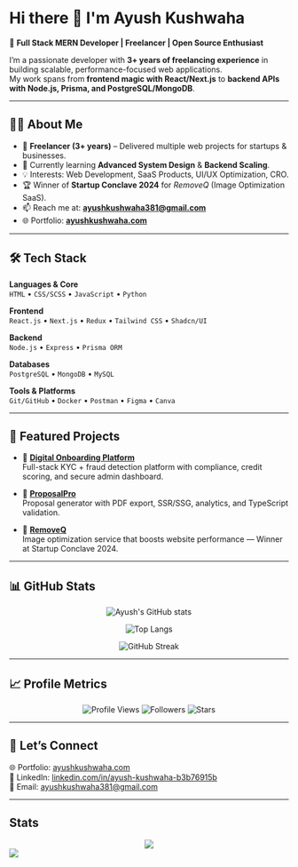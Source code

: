 # Hi there 👋 I'm Ayush Kushwaha  

🚀 **Full Stack MERN Developer | Freelancer | Open Source Enthusiast**  

I’m a passionate developer with **3+ years of freelancing experience** in building scalable, performance-focused web applications.  
My work spans from **frontend magic with React/Next.js** to **backend APIs with Node.js, Prisma, and PostgreSQL/MongoDB**.  

---

## 👨‍💻 About Me
- 💼 **Freelancer (3+ years)** – Delivered multiple web projects for startups & businesses.  
- 🌱 Currently learning **Advanced System Design** & **Backend Scaling**.  
- 💡 Interests: Web Development, SaaS Products, UI/UX Optimization, CRO.  
- 🏆 Winner of **Startup Conclave 2024** for *RemoveQ* (Image Optimization SaaS).  
- 📫 Reach me at: **[ayushkushwaha381@gmail.com](mailto:ayushkushwaha381@gmail.com)**  
- 🌐 Portfolio: **[ayushkushwaha.com](https://ayushkushwaha.com)**  

---

## 🛠️ Tech Stack

**Languages & Core**  
`HTML` • `CSS/SCSS` • `JavaScript` • `Python`  

**Frontend**  
`React.js` • `Next.js` • `Redux` • `Tailwind CSS` • `Shadcn/UI`  

**Backend**  
`Node.js` • `Express` • `Prisma ORM`  

**Databases**  
`PostgreSQL` • `MongoDB` • `MySQL`  

**Tools & Platforms**  
`Git/GitHub` • `Docker` • `Postman` • `Figma` • `Canva`  

---

## 🚀 Featured Projects

- 🔹 [**Digital Onboarding Platform**](https://digital-onboarding-platform.vercel.app/)  
  Full-stack KYC + fraud detection platform with compliance, credit scoring, and secure admin dashboard.  

- 🔹 [**ProposalPro**](http://proposal-tool-ayush-kushwahas-projects.vercel.app/)  
  Proposal generator with PDF export, SSR/SSG, analytics, and TypeScript validation.  

- 🔹 [**RemoveQ**](https://removeq.com/)  
  Image optimization service that boosts website performance — Winner at Startup Conclave 2024.  

---

## 📊 GitHub Stats  

<div align="center">

![Ayush's GitHub stats](https://github-readme-stats.vercel.app/api?username=ayushkush1&show_icons=true&theme=tokyonight&hide_border=true)  

![Top Langs](https://github-readme-stats.vercel.app/api/top-langs/?username=ayushkush1&layout=compact&theme=tokyonight&hide_border=true)  

![GitHub Streak](https://github-readme-streak-stats.herokuapp.com?user=ayushkush1&theme=tokyonight&hide_border=true)  

</div>

---

## 📈 Profile Metrics  

<p align="center">
  <img src="https://komarev.com/ghpvc/?username=ayushkush1&style=for-the-badge&color=orange" alt="Profile Views" />
  <img src="https://img.shields.io/github/followers/ayushkush1?style=for-the-badge&color=blue" alt="Followers" />
  <img src="https://img.shields.io/github/stars/ayushkush1?style=for-the-badge&color=yellow" alt="Stars" />
</p>  

---

## 🤝 Let’s Connect  

🌐 Portfolio: [ayushkushwaha.com](https://ayushkushwaha.com)  
💼 LinkedIn: [linkedin.com/in/ayush-kushwaha-b3b76915b](https://www.linkedin.com/in/ayush-kushwaha-b3b76915b/)  
📧 Email: [ayushkushwaha381@gmail.com](mailto:ayushkushwaha381@gmail.com)  

---


## Stats
<div align="center">
  <img src ="https://github-readme-streak-stats.herokuapp.com?user=ayushkush1&theme=darcula&hide_border=true&background=FFFFFF00">
</div>
<img src="https://komarev.com/ghpvc/?username=ayushkush1&style=for-the-badge&color=orange">




